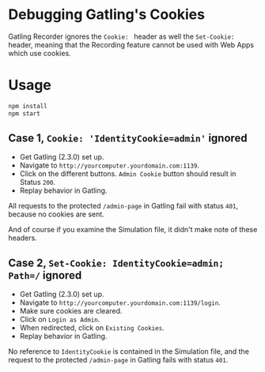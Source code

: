 # Debugging Gatling's Cookies

Gatling Recorder ignores the `Cookie: ` header as well the `Set-Cookie: ` header,
meaning that the Recording feature cannot be used with Web Apps which use cookies.

# Usage

```bash
npm install
npm start
```

## Case 1, `Cookie: 'IdentityCookie=admin'` ignored

* Get Gatling (2.3.0) set up.
* Navigate to `http://yourcomputer.yourdomain.com:1139`.
* Click on the different buttons. `Admin Cookie` button should result in Status `200`.
* Replay behavior in Gatling.

All requests to the protected `/admin-page` in Gatling fail with status `401`,
because no cookies are sent.

And of course if you examine the Simulation file, it didn't make note of these headers.

## Case 2, `Set-Cookie: IdentityCookie=admin; Path=/` ignored

* Get Gatling (2.3.0) set up.
* Navigate to `http://yourcomputer.yourdomain.com:1139/login`.
* Make sure cookies are cleared.
* Click on `Login as Admin`.
* When redirected, click on `Existing Cookies`.
* Replay behavior in Gatling.

No reference to `IdentityCookie` is contained in the Simulation file,
and the request to the protected `/admin-page` in Gatling fails with status `401`.
